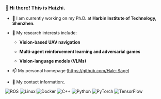 ### 👋 Hi there! This is Haizhi.

- 🔭 I am currently working on my Ph.D. at **Harbin Institute of Technology, Shenzhen**. <!-- I received both my Bachelor's and Master's degrees from **Northwestern Polytechnical University (NPU)** in Xi'an, China.-->

- 🔬 My research interests include:
  
  - **Vision-based UAV navigation**
  
  - **Multi-agent reinforcement learning and adversarial games**
    
  - **Vision-language models (VLMs)**

<!-- - 🤔 I'm passionate about combining robotics, machine learning, and intelligent systems to build autonomous agents that can perceive, reason, and act in the real world.-->

- 📫 My personal homepage:(https://github.com/Hale-Sage)

- 💬 My contact information:.

![ROS](https://img.shields.io/badge/ROS-22314E?style=for-the-badge&logo=ros&logoColor=white)
![Linux](https://img.shields.io/badge/Linux-FCC624?style=for-the-badge&logo=linux&logoColor=black)
![Docker](https://img.shields.io/badge/Docker-2496ED?style=for-the-badge&logo=docker&logoColor=white)
![C++](https://img.shields.io/badge/C++-00599C?style=for-the-badge&logo=c%2B%2B&logoColor=white)
![Python](https://img.shields.io/badge/Python-3776AB?style=for-the-badge&logo=python&logoColor=white)
![PyTorch](https://img.shields.io/badge/PyTorch-EE4C2C?style=for-the-badge&logo=pytorch&logoColor=white)
![TensorFlow](https://img.shields.io/badge/TensorFlow-FF6F00?style=for-the-badge&logo=tensorflow&logoColor=white)



<!--
**Hale-Sage/Hale-Sage** is a ✨ _special_ ✨ repository because its `README.md` (this file) appears on your GitHub profile.

Here are some ideas to get you started:

- 🔭 I’m currently working on ...
- 🌱 I’m currently learning ...
- 👯 I’m looking to collaborate on ...
- 🤔 I’m looking for help with ...
- 💬 Ask me about ...
- 📫 How to reach me: ...
- 😄 Pronouns: ...
- ⚡ Fun fact: ...
-->
